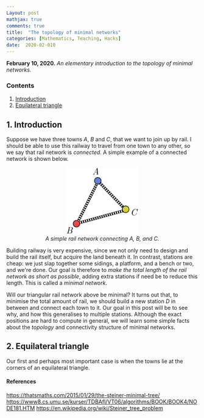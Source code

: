```yaml
---
Layout: post
mathjax: true
comments: true
title:  "The topology of minimal networks"
categories: [Mathematics, Teaching, Hacks]
date:  2020-02-010
---
```


**February 10, 2020.** *An elementary introduction to the topology of
  minimal networks.*

### Contents

1. <a href="#sec-1">Introduction</a>
2. <a href="#sec-2">Equilateral triangle</a>

## 1. Introduction <a id="sec-1" name="sec-1"></a>

Suppose we have three towns $A$, $B$ and $C$, that we want to join up
by rail.
I should be able to use this railway to travel from one town to any
other, so we say that rail network is *connected*.
A simple example of a connected network is shown below.

<figure>
    <div style="text-align:center"><img src
    ="/images/posts/steiner1.png" width="45%"/>
		    <figcaption><i>A simple rail network connecting A, B,
    and C.</i></figcaption>
	</div>
	</figure>
	
Building railway is very expensive, since we not only need to design and
build the rail itself, but acquire the land beneath it.
In contrast, stations are cheap: we just slap together some sidings, a
platform, and a bench or two, and we're done.
Our goal is therefore to *make the total length of the rail network as
short as possible*, adding extra stations if need be to reduce this
length.
This is called a *minimal network*.

Will our triangular rail network above be minimal?
It turns out that, to minimise the total amount of rail, we should
build a new station $D$ in between and connect each town to it.
Our goal in this post will be to see why, and how this generalises to
multiple stations.
Although the exact positions are hard to compute in general, we will
learn some simple facts about the *topology* and connectivity
structure of minimal networks.

## 2. Equilateral triangle <a id="sec-2" name="sec-2"></a>

Our first and perhaps most important case is when the towns lie at the
corners of an equilateral triangle.

#### References

https://thatsmaths.com/2015/01/29/the-steiner-minimal-tree/
https://www8.cs.umu.se/kurser/TDBAfl/VT06/algorithms/BOOK/BOOK4/NODE181.HTM
https://en.wikipedia.org/wiki/Steiner_tree_problem
